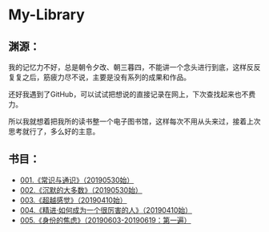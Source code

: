 # My-Library

## 渊源：

我的记忆力不好，总是朝令夕改、朝三暮四，不能讲一个念头进行到底，这样反反复复之后，筋疲力尽不说，主要是没有系列的成果和作品。

还好我遇到了GitHub，可以试试把想说的直接记录在网上，下次查找起来也不费力。

所以我就想着把我所的读书整一个电子图书馆，这样每次不用从头来过，接着上次思考就行了，多么好的主意。

## 书目：

- [001.《常识与通识》（20190530始）](ch001《常识与通识》.md)
- [002.《沉默的大多数》（20190530始）](ch002《沉默的大多数》.md)
- [003.《超越感觉》（20190410始）](ch003《超越感觉》.md)
- [004.《精进·如何成为一个很厉害的人》（20190410始）](ch004《精进：如何成为一个很厉害的人》.md)
- [005.《身份的焦虑》（20190603-20190619：第一遍）](ch005《身份的焦虑》.md)
